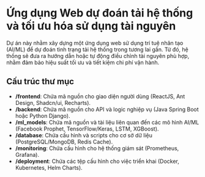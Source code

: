 # Ứng dụng Web dự đoán tải hệ thống và tối ưu hóa sử dụng tài nguyên

Dự án này nhằm xây dựng một ứng dụng web sử dụng trí tuệ nhân tạo (AI/ML) để dự đoán tình trạng tải hệ thống trong tương lai gần. Từ đó, hệ thống sẽ đưa ra hướng dẫn hoặc tự động điều chỉnh tài nguyên phù hợp, nhằm đảm bảo hiệu suất tối ưu và tiết kiệm chi phí vận hành.

## Cấu trúc thư mục

- **/frontend**: Chứa mã nguồn cho giao diện người dùng (ReactJS, Ant Design, Shadcn/ui, Recharts).
- **/backend**: Chứa mã nguồn cho API và logic nghiệp vụ (Java Spring Boot hoặc Python Django).
- **/ml_models**: Chứa mã nguồn và tài liệu liên quan đến các mô hình AI/ML (Facebook Prophet, TensorFlow/Keras, LSTM, XGBoost).
- **/database**: Chứa cấu hình và scripts cho cơ sở dữ liệu (PostgreSQL/MongoDB, Redis Cache).
- **/monitoring**: Chứa cấu hình cho hệ thống giám sát (Prometheus, Grafana).
- **/deployment**: Chứa các tệp cấu hình cho việc triển khai (Docker, Kubernetes, Helm Charts).
